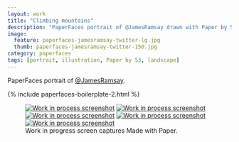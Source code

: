 ```yaml
---
layout: work
title: "Climbing mountains"
description: "PaperFaces portrait of @JamesRamsay drawn with Paper by 53 on an iPad."
image: 
  feature: paperfaces-jamesramsay-twitter-lg.jpg
  thumb: paperfaces-jamesramsay-twitter-150.jpg
category: paperfaces
tags: [portrait, illustration, Paper by 53, landscape]
---
```


PaperFaces portrait of [@JamesRamsay](http://twitter.com/JamesRamsay).

{% include paperfaces-boilerplate-2.html %}

<figure class="third">
	<a href="{{ site.url }}/images/paperfaces-jamesramsay-process-1-lg.jpg"><img src="{{ site.url }}/images/paperfaces-jamesramsay-process-1-600.jpg" alt="Work in process screenshot"></a>
	<a href="{{ site.url }}/images/paperfaces-jamesramsay-process-2-lg.jpg"><img src="{{ site.url }}/images/paperfaces-jamesramsay-process-2-600.jpg" alt="Work in process screenshot"></a>
	<a href="{{ site.url }}/images/paperfaces-jamesramsay-process-3-lg.jpg"><img src="{{ site.url }}/images/paperfaces-jamesramsay-process-3-600.jpg" alt="Work in process screenshot"></a>
	<a href="{{ site.url }}/images/paperfaces-jamesramsay-process-4-lg.jpg"><img src="{{ site.url }}/images/paperfaces-jamesramsay-process-4-600.jpg" alt="Work in process screenshot"></a>
	<a href="{{ site.url }}/images/paperfaces-jamesramsay-process-5-lg.jpg"><img src="{{ site.url }}/images/paperfaces-jamesramsay-process-5-600.jpg" alt="Work in process screenshot"></a>
	<figcaption>Work in progress screen captures Made with Paper.</figcaption>
</figure>